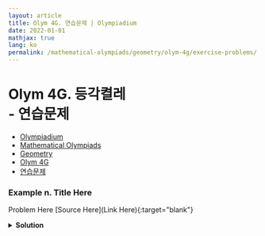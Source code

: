 ```yaml
---
layout: article
title: Olym 4G. 연습문제 | Olympiadium
date: 2022-01-01
mathjax: true
lang: ko
permalink: /mathematical-olympiads/geometry/olym-4g/exercise-problems/
---
```

# Olym 4G. 등각켤레 <br> <ssup> - 연습문제</ssup>

<ul class="breadcrumb">
	<li><a href="{{ site.homeurl }}">Olympiadium</a></li> 
	<li><a href="{{ site.homeurl }}mathematical-olympiads/">Mathematical Olympiads</a></li> 
	<li><a href="{{ site.homeurl }}mathematical-olympiads/geometry/">Geometry</a></li> 
	<li><a href="{{ site.homeurl }}mathematical-olympiads/geometry/olym-4g/">Olym 4G</a></li> 
	<li><a href="{{ site.homeurl }}mathematical-olympiads/geometry/olym-4g/exercise-problems/">연습문제</a></li>
</ul>

### Example n. Title Here
<skyblueboard> Problem Here </skyblueboard>
[Source Here](Link Here){:target="blank"}
<pinkborder><details>
<summary><b>Solution</b></summary>
Solution Here. 
</details></pinkborder>

